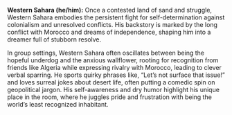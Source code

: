 **Western Sahara (he/him):** Once a contested land of sand and struggle, Western Sahara embodies the persistent fight for self-determination against colonialism and unresolved conflicts. His backstory is marked by the long conflict with Morocco and dreams of independence, shaping him into a dreamer full of stubborn resolve. 

In group settings, Western Sahara often oscillates between being the hopeful underdog and the anxious wallflower, rooting for recognition from friends like Algeria while expressing rivalry with Morocco, leading to clever verbal sparring. He sports quirky phrases like, “Let’s not surface that issue!” and loves surreal jokes about desert life, often putting a comedic spin on geopolitical jargon. His self-awareness and dry humor highlight his unique place in the room, where he juggles pride and frustration with being the world’s least recognized inhabitant.